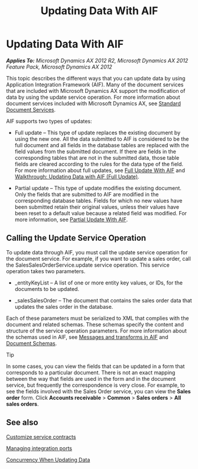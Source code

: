 ﻿---
title: Updating Data With AIF
TOCTitle: Updating Data With AIF
ms:assetid: 74f95270-663f-445b-9225-dc5a1685d6bb
ms:mtpsurl: https://technet.microsoft.com/en-us/library/Cc593511(v=AX.60)
ms:contentKeyID: 35245939
ms.date: 04/17/2013
mtps_version: v=AX.60
---

# Updating Data With AIF 


_**Applies To:** Microsoft Dynamics AX 2012 R2, Microsoft Dynamics AX 2012 Feature Pack, Microsoft Dynamics AX 2012_

This topic describes the different ways that you can update data by using Application Integration Framework (AIF). Many of the document services that are included with Microsoft Dynamics AX support the modification of data by using the update service operation. For more information about document services included with Microsoft Dynamics AX, see [Standard Document Services](standard-document-services.md).

AIF supports two types of updates:

  - Full update – This type of update replaces the existing document by using the new one. All the data submitted to AIF is considered to be the full document and all fields in the database tables are replaced with the field values from the submitted document. If there are fields in the corresponding tables that are not in the submitted data, those table fields are cleared according to the rules for the data type of the field. For more information about full updates, see [Full Update With AIF](full-update-with-aif.md) and [Walkthrough: Updating Data with AIF (Full Update)](walkthrough-updating-data-with-aif-full-update.md).

  - Partial update – This type of update modifies the existing document. Only the fields that are submitted to AIF are modified in the corresponding database tables. Fields for which no new values have been submitted retain their original values, unless their values have been reset to a default value because a related field was modified. For more information, see [Partial Update With AIF](partial-update-with-aif.md).

## Calling the Update Service Operation

To update data through AIF, you must call the update service operation for the document service. For example, if you want to update a sales order, call the SalesSalesOrderService.update service operation. This service operation takes two parameters.

  - \_entityKeyList – A list of one or more entity key values, or IDs, for the documents to be updated.

  - \_salesSalesOrder – The document that contains the sales order data that updates the sales order in the database.

Each of these parameters must be serialized to XML that complies with the document and related schemas. These schemas specify the content and structure of the service operation parameters. For more information about the schemas used in AIF, see [Messages and transforms in AIF](messages-and-transforms-in-aif.md) and [Document Schemas](document-schemas.md).


> [!TIP]
> <P>In some cases, you can view the fields that can be updated in a form that corresponds to a particular document. There is not an exact mapping between the way that fields are used in the form and in the document service, but frequently the correspondence is very close. For example, to see the fields involved with the Sales Order service, you can view the <STRONG>Sales order</STRONG> form. Click <STRONG>Accounts receivable</STRONG> &gt; <STRONG>Common</STRONG> &gt; <STRONG>Sales orders</STRONG> &gt; <STRONG>All sales orders</STRONG>.</P>



## See also

[Customize service contracts](customize-service-contracts.md)

[Managing integration ports](managing-integration-ports.md)

[Concurrency When Updating Data](concurrency-when-updating-data.md)

